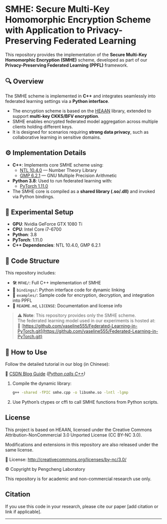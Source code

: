 # SMHE: Secure Multi-Key Homomorphic Encryption Scheme with Application to Privacy-Preserving Federated Learning

This repository provides the implementation of the **Secure Multi-Key Homomorphic Encryption (SMHE)** scheme, developed as part of our **Privacy-Preserving Federated Learning (PPFL)** framework.

## 🔍 Overview

The SMHE scheme is implemented in **C++** and integrates seamlessly into federated learning settings via a **Python interface**.

- The encryption scheme is based on the [HEAAN](https://github.com/kimandrik/HEAAN) library, extended to support **multi-key CKKS/BFV encryption**.
- SMHE enables encrypted federated model aggregation across multiple clients holding different keys.
- It is designed for scenarios requiring **strong data privacy**, such as collaborative learning in sensitive domains.

## ⚙️ Implementation Details

- **C++**: Implements core SMHE scheme using:
  - [NTL 10.4.0](https://libntl.org/) — Number Theory Library
  - [GMP 6.2.1](https://gmplib.org/) — GNU Multiple Precision Arithmetic
- **Python 3.8**: Used to run federated learning with:
  - [PyTorch 1.11.0](https://pytorch.org/)
- The SMHE core is compiled as a **shared library (.so/.dll)** and invoked via Python bindings.

## 🧪 Experimental Setup

- **GPU**: Nvidia GeForce GTX 1080 Ti  
- **CPU**: Intel Core i7-6700  
- **Python**: 3.8  
- **PyTorch**: 1.11.0  
- **C++ Dependencies**: NTL 10.4.0, GMP 6.2.1

## 📁 Code Structure

This repository includes:

- 🛠 `MFHE/`: Full C++ implementation of SMHE
- 🔗 `bindings/`: Python interface code for dynamic linking
- 🧪 `examples/`: Sample code for encryption, decryption, and integration into PPFL
- 📄 `README.md`, `LICENSE`: Documentation and license info

> ⚠️ **Note**: This repository provides only the SMHE scheme.  
> The federated learning model used in our experiments is hosted at:  
> 🔗 [https://github.com/vaseline555/Federated-Learning-in-PyTorch.git](https://github.com/vaseline555/Federated-Learning-in-PyTorch.git)

## 🚀 How to Use

Follow the detailed tutorial in our blog (in Chinese):

📘 [CSDN Blog Guide](#) *([Python calls C++](https://blog.csdn.net/wujiahui3045/article/details/125220533?spm=1011.2415.3001.5331))*

1. Compile the dynamic library:
   ```bash
   g++ -shared -fPIC smhe.cpp -o libsmhe.so -lntl -lgmp
2. Use Python’s ctypes or cffi to call SMHE functions from Python scripts.

## License

This project is based on HEAAN, licensed under the Creative Commons Attribution-NonCommercial 3.0 Unported License (CC BY-NC 3.0).

Modifications and extensions in this repository are also released under the same license.

📜 License: http://creativecommons.org/licenses/by-nc/3.0/

© Copyright by Pengcheng Laboratory

This repository is for academic and non-commercial research use only.

## Citation

If you use this code in your research, please cite our paper [add citation or link if applicable].

---

